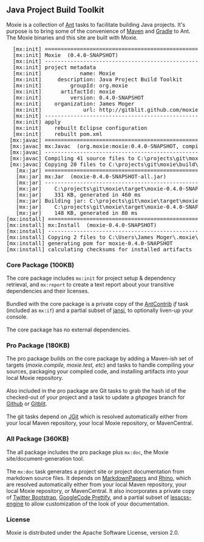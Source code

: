 ## Java Project Build Toolkit

Moxie is a collection of [Ant](http://ant.apache.org) tasks to facilitate building Java projects.  It's purpose is to bring some of the convenience of [Maven](http://maven.apache.org) and [Gradle](http://www.gradle.org) to Ant.  
The Moxie binaries and this site are built with Moxie.

<div class="row">
<div class="span7">
<pre>
  [mx:init] =========================================================
  [mx:init] Moxie  (0.4.0-SNAPSHOT)
  [mx:init] ---------------------------------------------------------
  [mx:init] project metadata
  [mx:init]            name: Moxie
  [mx:init]     description: Java Project Build Toolkit
  [mx:init]         groupId: org.moxie
  [mx:init]      artifactId: moxie
  [mx:init]         version: 0.4.0-SNAPSHOT
  [mx:init]    organization: James Moger
  [mx:init]             url: http://gitblit.github.com/moxie
  [mx:init] ---------------------------------------------------------
  [mx:init] apply
  [mx:init]    rebuilt Eclipse configuration
  [mx:init]    rebuilt pom.xml
 [mx:javac] =========================================================
 [mx:javac] mx:Javac  (org.moxie:moxie:0.4.0-SNAPSHOT, compile)
 [mx:javac] ---------------------------------------------------------
 [mx:javac] Compiling 41 source files to C:\projects\git\moxie\build\classes
 [mx:javac] Copying 20 files to C:\projects\git\moxie\build\classes
   [mx:jar] =========================================================
   [mx:jar] mx:Jar  (moxie-0.4.0-SNAPSHOT-all.jar)
   [mx:jar] ---------------------------------------------------------
   [mx:jar]    C:\projects\git\moxie\target\moxie-0.4.0-SNAPSHOT-all.jar
   [mx:jar]    331 KB, generated in 460 ms
   [mx:jar] Building jar: C:\projects\git\moxie\target\moxie-0.4.0-SNAPSHOT-sources.jar
   [mx:jar]    C:\projects\git\moxie\target\moxie-0.4.0-SNAPSHOT-sources.jar
   [mx:jar]    148 KB, generated in 80 ms
[mx:install] =========================================================
[mx:install] mx:Install  (moxie-0.4.0-SNAPSHOT)
[mx:install] ---------------------------------------------------------
[mx:install] Copying 2 files to C:\Users\James Moger\.moxie\repository\org.moxie\moxie\0.4.0-SNAPSHOT
[mx:install] generating pom for moxie-0.4.0-SNAPSHOT
[mx:install] calculating checksums for installed artifacts
</pre>
</div>

<div class="span5">
<h3>Core Package (100KB)</h3>

The core package includes <code>mx:init</code> for project setup & dependency retrieval, and <code>mx:report</code> to create a text report about your transitive dependencies and their licenses.
<br/><br/>
Bundled with the core package is a private copy of the [AntContrib](http://ant-contrib.sourceforge.net) <i>if</i> task (included as <code>mx:if</code>) and a partial subset of <a href="http://jansi.fusesource.org">jansi</a>, to optionally liven-up your console.
<br/><br/>
The core package has no external dependencies.

<h3>Pro Package (180KB)</h3>

The pro package builds on the core package by adding a Maven-ish set of targets (<i>moxie.compile, moxie.test, etc</i>) and tasks to handle compiling your sources, packaging your compiled code, and installing artifacts into your local Moxie repository.
<br/><br/>
Also included in the pro package are Git tasks to grab the hash id of the checked-out of your project and a task to update a <i>ghpages</i> branch for <a href="http://www.github.com">Github</a> or <a href="http://gitblit.com">Gitblit</a>.
<br/><br/>
The git tasks depend on <a href="http://eclipse.org/jgit">JGit</a> which is resolved automatically either from your local Maven repository, your local Moxie repository, or MavenCentral.

<h3>All Package (360KB)</h3>

The all package includes the pro package plus <code>mx:doc</code>, the Moxie site/document-generation tool.
<br/><br/>
The <code>mx:doc</code> task generates a project site or project documentation from markdown source files.  It depends on <a href="http://markdown.tautua.org">MarkdownPapers</a> and <a href="http://www.mozilla.org/rhino">Rhino</a>, which are resolved automatically either from your local Maven repository, your local Moxie repository, or MavenCentral.  It also incorporates a private copy of <a href="http://twitter.github.com/bootstrap">Twitter Bootstrap</a>, <a href="https://code.google.com/p/google-code-prettify">GoogleCode Prettify</a>, and a partial subset of <a href="http://www.asual.com/lesscss">lesscss-engine</a> to allow customization of the look of your documentation. 

<h3>License</h3>

Moxie is distributed under the Apache Software License, version 2.0.

</div>
</div>